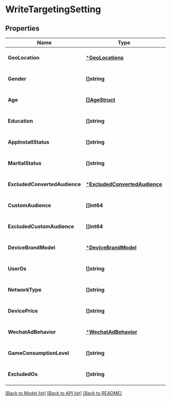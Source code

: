 # WriteTargetingSetting

## Properties
Name | Type | Description | Notes
------------ | ------------- | ------------- | -------------
**GeoLocation** | [***GeoLocations**](geo_locations.md) |  | [optional] [default to null]
**Gender** | **[]string** |  | [optional] [default to null]
**Age** | [**[]AgeStruct**](age_struct.md) |  | [optional] [default to null]
**Education** | **[]string** |  | [optional] [default to null]
**AppInstallStatus** | **[]string** |  | [optional] [default to null]
**MaritalStatus** | **[]string** |  | [optional] [default to null]
**ExcludedConvertedAudience** | [***ExcludedConvertedAudience**](excluded_converted_audience.md) |  | [optional] [default to null]
**CustomAudience** | **[]int64** |  | [optional] [default to null]
**ExcludedCustomAudience** | **[]int64** |  | [optional] [default to null]
**DeviceBrandModel** | [***DeviceBrandModel**](device_brand_model.md) |  | [optional] [default to null]
**UserOs** | **[]string** |  | [optional] [default to null]
**NetworkType** | **[]string** |  | [optional] [default to null]
**DevicePrice** | **[]string** |  | [optional] [default to null]
**WechatAdBehavior** | [***WechatAdBehavior**](wechat_ad_behavior.md) |  | [optional] [default to null]
**GameConsumptionLevel** | **[]string** |  | [optional] [default to null]
**ExcludedOs** | **[]string** |  | [optional] [default to null]

[[Back to Model list]](../README.md#documentation-for-models) [[Back to API list]](../README.md#documentation-for-api-endpoints) [[Back to README]](../README.md)


